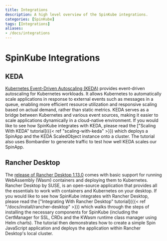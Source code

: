 ```yaml
---
title: Integrations
description: A high level overview of the SpinKube integrations.
categories: [SpinKube]
tags: [Integrations]
aliases:
- /docs/integrations
---
```


# SpinKube Integrations

## KEDA

[Kubernetes Event-Driven Autoscaling (KEDA)](https://keda.sh/) provides event-driven autoscaling for Kubernetes workloads. It allows Kubernetes to automatically scale applications in response to external events such as messages in a queue, enabling more efficient resource utilization and responsive scaling based on actual demand, rather than static metrics. KEDA serves as a bridge between Kubernetes and various event sources, making it easier to scale applications dynamically in a cloud-native environment. If you would like to see how SpinKube integrates with KEDA, please read the ["Scaling With KEDA" tutorial]({{< ref "scaling-with-keda" >}}) which deploys a SpinApp and the KEDA ScaledObject instance onto a cluster. The tutorial also uses Bombardier to generate traffic to test how well KEDA scales our SpinApp.

## Rancher Desktop

The [release of Rancher Desktop 1.13.0](https://www.suse.com/c/rancher_blog/rancher-desktop-1-13-with-support-for-webassembly-and-more/) comes with basic support for running WebAssembly (Wasm) containers and deploying them to Kubernetes. Rancher Desktop by SUSE, is an open-source application that provides all the essentials to work with containers and Kubernetes on your desktop. If you would like to see how SpinKube integrates with Rancher Desktop, please read the ["Integrating With Rancher Desktop" tutorial]({{< ref "/docs/install/rancher-desktop" >}}) which walks through the steps of installing the necessary components for SpinKube (including the CertManager for SSL, CRDs and the KWasm runtime class manager using Helm charts). The tutorial then demonstrates how to create a simple Spin JavaScript application and deploys the application within Rancher Desktop's local cluster.
